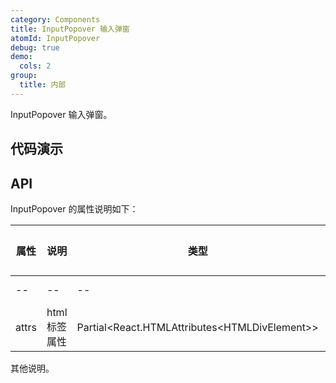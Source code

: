 ```yaml
---
category: Components
title: InputPopover 输入弹窗
atomId: InputPopover
debug: true
demo:
  cols: 2
group:
  title: 内部
---
```


InputPopover 输入弹窗。

## 代码演示

<!-- prettier-ignore -->
<code src="./demo/basic.tsx"></code>

## API

InputPopover 的属性说明如下：

| 属性  | 说明          | 类型                                            | 默认值 | 版本 |
| ----- | ------------- | ----------------------------------------------- | ------ | ---- |
| --    | --            | --                                              | --     | --   |
| attrs | html 标签属性 | Partial\<React.HTMLAttributes\<HTMLDivElement>> | --     | --   |

其他说明。
